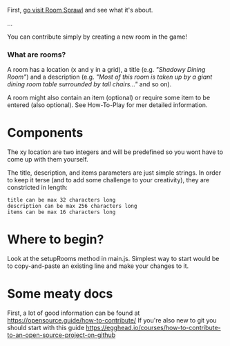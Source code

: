 First, [go visit Room Sprawl](https://rawgit.com/dalath/room-sprawl/master/index.html) and see what it's about. 

...

You can contribute simply by creating a new room in the game!


### What are rooms?
A room has a location (x and y in a grid), a title (e.g. *"Shadowy Dining Room"*) and a description (e.g. *"Most of this room is taken up by a giant dining room table surrounded by tall chairs..."* and so on). 

A room might also contain an item (optional) or require some item to be entered (also optional). See How-To-Play for mer detailed information.


# Components
The xy location are two integers and will be predefined so you wont have to come up with them yourself.

The title, description, and items parameters are just simple strings. In order to keep it terse (and to add some challenge to your creativity), they are constricted in length: 

	title can be max 32 characters long
	description can be max 256 characters long
	items can be max 16 characters long


# Where to begin?
Look at the setupRooms method in main.js. Simplest way to start would be to copy-and-paste an existing line and make your changes to it.


# Some meaty docs
First, a lot of good information can be found at https://opensource.guide/how-to-contribute/
If you're also new to git you should start with this guide https://egghead.io/courses/how-to-contribute-to-an-open-source-project-on-github
